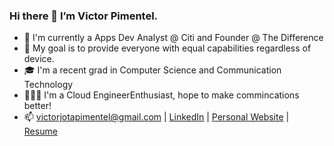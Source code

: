 ### Hi there 👋 I’m Victor Pimentel.

- 💼 I'm currently a Apps Dev Analyst @ Citi and Founder @ The Difference
- 🔭 My goal is to provide everyone with equal capabilities regardless of device.
- 🎓 I'm a recent grad in Computer Science and Communication Technology
- 🙋🏽‍♂️ I'm a Cloud EngineerEnthusiast, hope to make commincations better!
- 📫 victorjotapimentel@gmail.com | [LinkedIn](https://www.linkedin.com/in/victor-josue-pimentel-3a5b6a199/) | [Personal Website](https://victorjota.com/) | [Resume](https://github.com/VictorJPimentel/resume/blob/main/Victor%20Pimentel%20Resume%202022.pdf)

<!--
**VictorJPimentel/victorjpimentel** is a ✨ _special_ ✨ repository because its `README.md` (this file) appears on your GitHub profile.
// Code to update later
Here are some ideas to get you started:

- 🔭 I’m currently working on ...
- 🌱 I’m currently learning ...
- 👯 I’m looking to collaborate on ...
- 🤔 I’m looking for help with ...
- 💬 Ask me about ...
- 📫 How to reach me: ...
- 😄 Pronouns: ...
- ⚡ Fun fact: ..
-->
